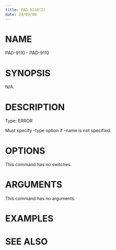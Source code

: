 ```yaml
---
title: PAD-9110(2)
date: 24/09/08
---
```


# NAME

PAD-9110 - PAD-9110

# SYNOPSIS

N/A.

# DESCRIPTION

Type: ERROR

Must specify -type option if -name is not specified.

# OPTIONS

This command has no switches.

# ARGUMENTS

This command has no arguments.

# EXAMPLES

# SEE ALSO
